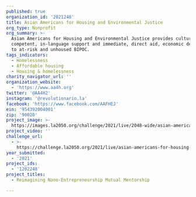 ```yaml
---
published: true
organization_id: '2021248'
title: Asian Americans for Housing and Environmental Justice
org_type: Nonprofit
org_summary: >-
  Asian Americans for Housing and Environmental Justice provides culturally
  competent, in-language support and immediate, direct aid, economic development
  to at-risk and unhoused BIPOC.
tags_indicators:
  - Homelessness
  - Affordable housing
  - Housing & homelessness
charity_navigator_url: ''
organization_website:
  - 'https://www.aa4h.org'
twitter: '@AA4H2'
instagram: '@revolutionario.la'
facebook: 'https://www.facebook.com/AAFHEJ'
ein: '954392004001'
zip: '90020'
project_image: >-
  https://images.la2050.org/challenge/2021/live/2048-wide/asian-americans-for-housing-and-environmental-justice.jpg
project_video: ''
challenge_url:
  - >-
    https://challenge.la2050.org/2021/live/asian-americans-for-housing-and-environmental-justice/
year_submitted:
  - '2021'
project_ids:
  - '1202248'
project_titles:
  - Reimagining Nano-Entrepreneurship Mutual Mentorship

---
```

